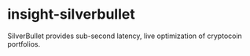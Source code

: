 # insight-silverbullet
SilverBullet provides sub-second latency, live optimization of cryptocoin portfolios.
